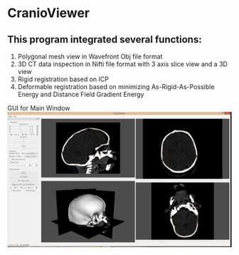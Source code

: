 # CranioViewer

## This program integrated several functions:
1. Polygonal mesh view in Wavefront Obj file format
2. 3D CT data inspection in Nifti file format with 3 axis slice view and a 3D view
3. Rigid registration based on ICP
4. Deformable registration based on minimizing As-Rigid-As-Possible Energy and Distance Field Gradient Energy

GUI for Main Window
![alt text](https://github.com/marlinilram/cranioviewer/raw/master/mainWin.png "Main Window")